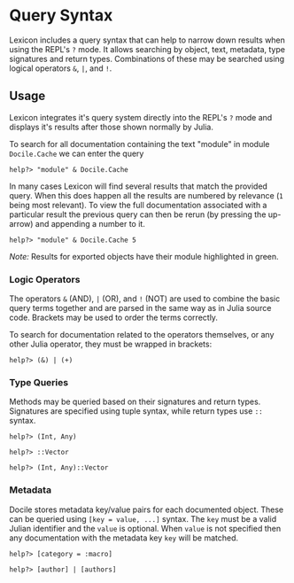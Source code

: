 # Query Syntax

Lexicon includes a query syntax that can help to narrow down results when using
the REPL's ``?`` mode. It allows searching by object, text, metadata, type
signatures and return types.  Combinations of these may be searched using
logical operators ``&``, ``|``, and ``!``.

## Usage

Lexicon integrates it's query system directly into the REPL's ``?`` mode and
displays it's results after those shown normally by Julia.

To search for all documentation containing the text "module" in module ``Docile.Cache``
we can enter the query

    help?> "module" & Docile.Cache

In many cases Lexicon will find several results that match the provided query.
When this does happen all the results are numbered by relevance (``1`` being
most relevant). To view the full documentation associated with a particular
result the previous query can then be rerun (by pressing the up-arrow) and
appending a number to it.

    help?> "module" & Docile.Cache 5

*Note:* Results for exported objects have their module highlighted in green.

### Logic Operators

The operators ``&`` (AND), ``|`` (OR), and ``!`` (NOT) are used to combine the
basic query terms together and are parsed in the same way as in Julia source
code. Brackets may be used to order the terms correctly.

To search for documentation related to the operators themselves, or any other
Julia operator, they must be wrapped in brackets:

    help?> (&) | (+)

### Type Queries

Methods may be queried based on their signatures and return types. Signatures
are specified using tuple syntax, while return types use ``::`` syntax.

    help?> (Int, Any)

    help?> ::Vector

    help?> (Int, Any)::Vector

### Metadata

Docile stores metadata key/value pairs for each documented object. These can be
queried using ``[key = value, ...]`` syntax. The ``key`` must be a valid Julian
identifier and the ``value`` is optional. When ``value`` is not specified then
any documentation with the metadata key ``key`` will be matched.

    help?> [category = :macro]

    help?> [author] | [authors]
